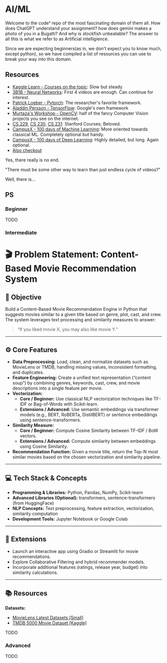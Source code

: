 # AI/ML

Welcome to the codeˣ repo of the most fascinating domain of them all. How does ChatGPT understand your assignment? how does gemini makes a photo of you in a Bugatti? And why is stockfish unbeatable? The answer to all this is what we refer to as Artificial intelligience. 

Since we are expecting beginners(as in, we don't expect you to know much, except python), so we have compiled a list of resources you can use to break your way into this domain. 

## Resources

- [Kaggle Learn - Courses on the topic](https://www.kaggle.com/learn): Slow but steady
- [3B1B - Neural Networks](https://www.youtube.com/watch?v=aircAruvnKk&list=PLZHQObOWTQDNU6R1_67000Dx_ZCJB-3pi): First 4 videos are enough. Can continue for interest. 
- [Patrick Loeber - Pytorch](https://youtu.be/c36lUUr864M?si=rGPrz-aWPjTHlYRL): The researcher's favorite framework.
- [Aladdin Persson - TensorFlow](https://www.youtube.com/playlist?list=PLhhyoLH6IjfxVOdVC1P1L5z5azs0XjMsb): Google's own framework
- [Murtaza's Workshop - OpenCV](https://youtu.be/WQeoO7MI0Bs?si=UrVALxkKLFfq0sDM): half of the fancy Computer Vision projects you see on the internet.
- [CS 229](https://youtube.com/playlist?list=PLoROMvodv4rMiGQp3WXShtMGgzqpfVfbU&feature=shared), [CS 230](https://youtube.com/playlist?list=PLoROMvodv4rOABXSygHTsbvUz4G_YQhOb&feature=shared), [CS 231](https://youtube.com/playlist?list=PL3FW7Lu3i5JvHM8ljYj-zLfQRF3EO8sYv&feature=shared): Stanford Courses; Beloved.
- [CampusX - 100 days of Machine Learning](https://youtube.com/playlist?list=PLKnIA16_Rmvbr7zKYQuBfsVkjoLcJgxHH&si=gNvEs14B5n-UXJOm): More oriented towards classical ML. Completely optional but handy. 
- [CampusX - 100 days of Deep Learning](https://www.youtube.com/playlist?list=PLKnIA16_RmvYuZauWaPlRTC54KxSNLtNn): Highly detailed, but long. Again optional. 
- [Also checkout](https://www.linkedin.com/posts/mungoliabhishek81_datatrek-datascience-machinelearning-activity-7249659363592658944-92CR?utm_source=share&utm_medium=member_android)

Yes, there really is no end. 

"There must be some other way to learn than just endless cycle of videos?" 

Well, there is...

## PS

### Beginner
TODO
### Intermediate
# 🎬 Problem Statement: Content-Based Movie Recommendation System

## 🎯 Objective
Build a Content-Based Movie Recommendation Engine in Python that suggests movies similar to a given title based on genre, plot, cast, and crew.  
The system leverages text processing and similarity measures to answer:  
> “If you liked movie X, you may also like movie Y.”

---

## ⚙️ Core Features
- **Data Preprocessing:** Load, clean, and normalize datasets such as MovieLens or TMDB, handling missing values, inconsistent formatting, and duplicates.
- **Feature Engineering:** Create a unified text representation (“content soup”) by combining genres, keywords, cast, crew, and movie descriptions into a single feature per movie.
- **Vectorization:**
  - **Core / Beginner:** Use classical NLP vectorization techniques like TF-IDF or Bag-of-Words with Scikit-learn.
  - **Extensions / Advanced:** Use semantic embeddings via transformer models (e.g., BERT, RoBERTa, DistilBERT) or sentence embeddings using sentence-transformers.
- **Similarity Measure:**
  - **Core / Beginner:** Compute Cosine Similarity between TF-IDF / BoW vectors.
  - **Extensions / Advanced:** Compute similarity between embeddings using Cosine Similarity.
- **Recommendation Function:** Given a movie title, return the Top-N most similar movies based on the chosen vectorization and similarity pipeline.

---

## 💻 Tech Stack & Concepts
- **Programming & Libraries:** Python, Pandas, NumPy, Scikit-learn  
- **Advanced Libraries (Optional):** transformers, sentence-transformers (from HuggingFace)  
- **NLP Concepts:** Text preprocessing, feature extraction, vectorization, similarity computation  
- **Development Tools:** Jupyter Notebook or Google Colab

---

## 🚀 Extensions
- Launch an interactive app using Gradio or Streamlit for movie recommendations.
- Explore Collaborative Filtering and hybrid recommender models.
- Incorporate additional features (ratings, release year, budget) into similarity calculations.

---

## 📚 Resources
**Datasets:**
- [MovieLens Latest Datasets (Small)](https://grouplens.org/datasets/movielens/)
- [TMDB 5000 Movie Dataset (Kaggle)](https://www.kaggle.com/datasets/tmdb/tmdb-movie-metadata)



TODO
### Advanced
TODO

